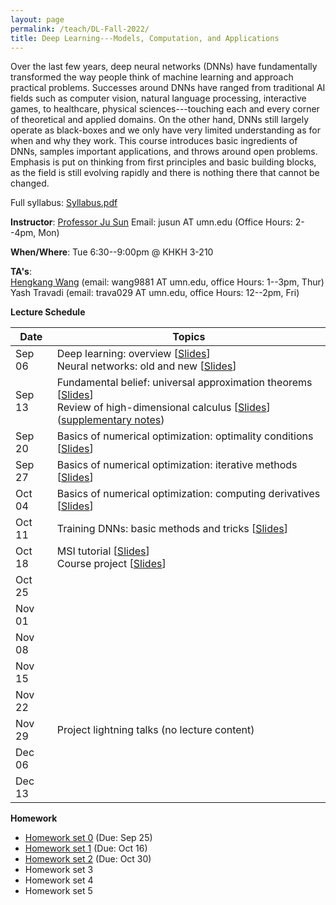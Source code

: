 ```yaml
---
layout: page
permalink: /teach/DL-Fall-2022/
title: Deep Learning---Models, Computation, and Applications 
---
```


Over the last few years, deep neural networks (DNNs) have fundamentally transformed the way people think of machine learning and approach practical problems. Successes around DNNs have ranged from traditional AI fields such as computer vision, natural language processing, interactive games, to healthcare, physical sciences---touching each and every corner of theoretical and applied domains. On the other hand, DNNs still largely operate as black-boxes and we only have very limited understanding as for when and why they work. This course introduces basic ingredients of DNNs, samples important applications, and throws around open problems. Emphasis is put on thinking from first principles and basic building blocks, as the field is still evolving rapidly and there is nothing there that cannot be changed. 

Full syllabus: [Syllabus.pdf](DL.pdf)

**Instructor**: [Professor Ju Sun](https://sunju.org/)  Email: jusun AT umn.edu   (Office Hours: 2--4pm, Mon)

**When/Where**: Tue 6:30--9:00pm @ KHKH 3-210 

**TA's**:   
[Hengkang Wang](https://scholar.google.com/citations?user=APqDZvUAAAAJ&hl=en) (email: wang9881 AT umn.edu, office Hours: 1--3pm, Thur)    
Yash Travadi (email: trava029 AT umn.edu, office Hours: 12--2pm, Fri) 

**Lecture Schedule**

| Date   | Topics                                                                                                                                                                                         |    
| ------ | ---------------------------------------------------------------------------------------------------------------------------------------------------------------------------------------------- |    
| Sep 06 | Deep learning: overview \[[Slides](sep-06-A.pdf)\] <br> Neural networks: old and new \[[Slides](sep-06-B.pdf)\]                                                                                |    
| Sep 13 | Fundamental belief: universal approximation theorems \[[Slides](sep-13-A.pdf)\] <br> Review of high-dimensional calculus \[[Slides](sep-13-B.pdf)\] ([supplementary notes](calculus_review.pdf))  |    
| Sep 20 | Basics of numerical optimization: optimality conditions \[[Slides](sep-20.pdf)\] |    
| Sep 27 | Basics of numerical optimization: iterative methods \[[Slides](sep-27.pdf)\] | 
| Oct 04 | Basics of numerical optimization: computing derivatives \[[Slides](oct-04.pdf)\] |     
| Oct 11 | Training DNNs: basic methods and tricks \[[Slides](oct-11.pdf)\]|    
| Oct 18 | MSI tutorial \[[Slides](MSI-tutorial.pdf)\] <br> Course project \[[Slides](oct-18.pdf)\]|     
| Oct 25 |  |      
| Nov 01 |  |               
| Nov 08 |  | 
| Nov 15 |  | 
| Nov 22 |  | 
| Nov 29 | Project lightning talks (no lecture content) | 
| Dec 06 |  | 
| Dec 13 |  | 



**Homework**   
+ [Homework set 0](HW0.pdf) (Due: Sep 25)
+ [Homework set 1](HW1.pdf) (Due: Oct 16)
+ [Homework set 2](HW2.zip) (Due: Oct 30)
+ Homework set 3
+ Homework set 4
+ Homework set 5